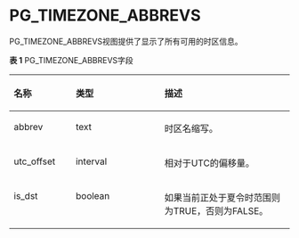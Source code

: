# PG\_TIMEZONE\_ABBREVS

PG\_TIMEZONE\_ABBREVS视图提供了显示了所有可用的时区信息。

**表 1**  PG\_TIMEZONE\_ABBREVS字段

<a name="zh-cn_topic_0283137118_zh-cn_topic_0237122539_table177171137122918"></a>
<table><thead align="left"><tr id="zh-cn_topic_0283137118_zh-cn_topic_0237122539_row4841137182916"><th class="cellrowborder" valign="top" width="22.12%" id="mcps1.2.4.1.1"><p id="zh-cn_topic_0283137118_zh-cn_topic_0237122539_p950244811308"><a name="zh-cn_topic_0283137118_zh-cn_topic_0237122539_p950244811308"></a><a name="zh-cn_topic_0283137118_zh-cn_topic_0237122539_p950244811308"></a>名称</p>
</th>
<th class="cellrowborder" valign="top" width="31.64%" id="mcps1.2.4.1.2"><p id="zh-cn_topic_0283137118_zh-cn_topic_0237122539_p128421737112911"><a name="zh-cn_topic_0283137118_zh-cn_topic_0237122539_p128421737112911"></a><a name="zh-cn_topic_0283137118_zh-cn_topic_0237122539_p128421737112911"></a>类型</p>
</th>
<th class="cellrowborder" valign="top" width="46.239999999999995%" id="mcps1.2.4.1.3"><p id="zh-cn_topic_0283137118_zh-cn_topic_0237122539_p168424375290"><a name="zh-cn_topic_0283137118_zh-cn_topic_0237122539_p168424375290"></a><a name="zh-cn_topic_0283137118_zh-cn_topic_0237122539_p168424375290"></a>描述</p>
</th>
</tr>
</thead>
<tbody><tr id="zh-cn_topic_0283137118_zh-cn_topic_0237122539_row20842183722916"><td class="cellrowborder" valign="top" width="22.12%" headers="mcps1.2.4.1.1 "><p id="zh-cn_topic_0283137118_zh-cn_topic_0237122539_p18502114812307"><a name="zh-cn_topic_0283137118_zh-cn_topic_0237122539_p18502114812307"></a><a name="zh-cn_topic_0283137118_zh-cn_topic_0237122539_p18502114812307"></a>abbrev</p>
</td>
<td class="cellrowborder" valign="top" width="31.64%" headers="mcps1.2.4.1.2 "><p id="zh-cn_topic_0283137118_zh-cn_topic_0237122539_p1484333722914"><a name="zh-cn_topic_0283137118_zh-cn_topic_0237122539_p1484333722914"></a><a name="zh-cn_topic_0283137118_zh-cn_topic_0237122539_p1484333722914"></a>text</p>
</td>
<td class="cellrowborder" valign="top" width="46.239999999999995%" headers="mcps1.2.4.1.3 "><p id="zh-cn_topic_0283137118_zh-cn_topic_0237122539_p1843037122919"><a name="zh-cn_topic_0283137118_zh-cn_topic_0237122539_p1843037122919"></a><a name="zh-cn_topic_0283137118_zh-cn_topic_0237122539_p1843037122919"></a>时区名缩写。</p>
</td>
</tr>
<tr id="zh-cn_topic_0283137118_zh-cn_topic_0237122539_row1384317372297"><td class="cellrowborder" valign="top" width="22.12%" headers="mcps1.2.4.1.1 "><p id="zh-cn_topic_0283137118_zh-cn_topic_0237122539_p18502124873011"><a name="zh-cn_topic_0283137118_zh-cn_topic_0237122539_p18502124873011"></a><a name="zh-cn_topic_0283137118_zh-cn_topic_0237122539_p18502124873011"></a>utc_offset</p>
</td>
<td class="cellrowborder" valign="top" width="31.64%" headers="mcps1.2.4.1.2 "><p id="zh-cn_topic_0283137118_zh-cn_topic_0237122539_p14843123782912"><a name="zh-cn_topic_0283137118_zh-cn_topic_0237122539_p14843123782912"></a><a name="zh-cn_topic_0283137118_zh-cn_topic_0237122539_p14843123782912"></a>interval</p>
</td>
<td class="cellrowborder" valign="top" width="46.239999999999995%" headers="mcps1.2.4.1.3 "><p id="zh-cn_topic_0283137118_zh-cn_topic_0237122539_p12844137142913"><a name="zh-cn_topic_0283137118_zh-cn_topic_0237122539_p12844137142913"></a><a name="zh-cn_topic_0283137118_zh-cn_topic_0237122539_p12844137142913"></a>相对于UTC的偏移量。</p>
</td>
</tr>
<tr id="zh-cn_topic_0283137118_zh-cn_topic_0237122539_row58449376298"><td class="cellrowborder" valign="top" width="22.12%" headers="mcps1.2.4.1.1 "><p id="zh-cn_topic_0283137118_zh-cn_topic_0237122539_p2050394817305"><a name="zh-cn_topic_0283137118_zh-cn_topic_0237122539_p2050394817305"></a><a name="zh-cn_topic_0283137118_zh-cn_topic_0237122539_p2050394817305"></a>is_dst</p>
</td>
<td class="cellrowborder" valign="top" width="31.64%" headers="mcps1.2.4.1.2 "><p id="zh-cn_topic_0283137118_zh-cn_topic_0237122539_p4844237142913"><a name="zh-cn_topic_0283137118_zh-cn_topic_0237122539_p4844237142913"></a><a name="zh-cn_topic_0283137118_zh-cn_topic_0237122539_p4844237142913"></a>boolean</p>
</td>
<td class="cellrowborder" valign="top" width="46.239999999999995%" headers="mcps1.2.4.1.3 "><p id="zh-cn_topic_0283137118_zh-cn_topic_0237122539_p12844103713296"><a name="zh-cn_topic_0283137118_zh-cn_topic_0237122539_p12844103713296"></a><a name="zh-cn_topic_0283137118_zh-cn_topic_0237122539_p12844103713296"></a>如果当前正处于夏令时范围则为TRUE，否则为FALSE。</p>
</td>
</tr>
</tbody>
</table>
